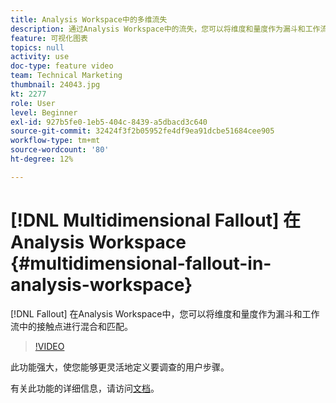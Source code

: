 ```yaml
---
title: Analysis Workspace中的多维流失
description: 通过Analysis Workspace中的流失，您可以将维度和量度作为漏斗和工作流中的接触点进行混合和匹配。
feature: 可视化图表
topics: null
activity: use
doc-type: feature video
team: Technical Marketing
thumbnail: 24043.jpg
kt: 2277
role: User
level: Beginner
exl-id: 927b5fe0-1eb5-404c-8439-a5dbacd3c640
source-git-commit: 32424f3f2b05952fe4df9ea91dcbe51684cee905
workflow-type: tm+mt
source-wordcount: '80'
ht-degree: 12%

---
```


# [!DNL Multidimensional Fallout] 在Analysis Workspace {#multidimensional-fallout-in-analysis-workspace}

[!DNL Fallout] 在Analysis Workspace中，您可以将维度和量度作为漏斗和工作流中的接触点进行混合和匹配。

>[!VIDEO](https://video.tv.adobe.com/v/24043/?quality=12)

此功能强大，使您能够更灵活地定义要调查的用户步骤。

有关此功能的详细信息，请访问[文档](https://marketing.adobe.com/resources/help/en_US/analytics/analysis-workspace/configuring-interdimensional-fallout.html)。
